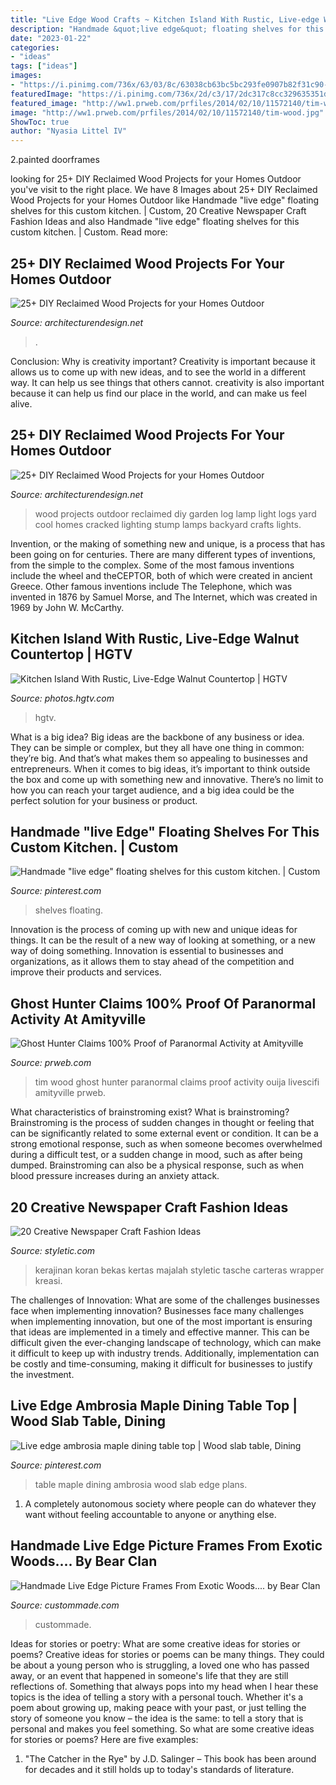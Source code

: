 ```yaml
---
title: "Live Edge Wood Crafts ~ Kitchen Island With Rustic, Live-edge Walnut Countertop"
description: "Handmade &quot;live edge&quot; floating shelves for this custom kitchen."
date: "2023-01-22"
categories:
- "ideas"
tags: ["ideas"]
images:
- "https://i.pinimg.com/736x/63/03/8c/63038cb63bc5bc293fe0907b82f31c90--custom-kitchens-floating-shelves.jpg"
featuredImage: "https://i.pinimg.com/736x/2d/c3/17/2dc317c8cc329635351d02918dc315c8.jpg"
featured_image: "http://ww1.prweb.com/prfiles/2014/02/10/11572140/tim-wood.jpg"
image: "http://ww1.prweb.com/prfiles/2014/02/10/11572140/tim-wood.jpg"
ShowToc: true
author: "Nyasia Littel IV"
---
```



2.painted doorframes

	

		
looking for 25+ DIY Reclaimed Wood Projects for your Homes Outdoor you've visit to the right place. We have 8 Images about 25+ DIY Reclaimed Wood Projects for your Homes Outdoor like Handmade &quot;live edge&quot; floating shelves for this custom kitchen. | Custom, 20 Creative Newspaper Craft Fashion Ideas and also Handmade &quot;live edge&quot; floating shelves for this custom kitchen. | Custom. Read more:
		
    
## 25+ DIY Reclaimed Wood Projects For Your Homes Outdoor

<img loading=lazy src="https://cdn.architecturendesign.net/wp-content/uploads/2015/05/AD-Outdoor-Reclaimed-Wood-Projects-18.jpg" onerror="this.onerror=null;this.src='https://tse2.mm.bing.net/th?id=OIP.H70BBP1goMn2Itcx8Q_M0QHaLM&amp;pid=15.1';" alt="25+ DIY Reclaimed Wood Projects for your Homes Outdoor">

_Source: architecturendesign.net_

>. 

	

Conclusion: Why is creativity important?
Creativity is important because it allows us to come up with new ideas, and to see the world in a different way. It can help us see things that others cannot. creativity is also important because it can help us find our place in the world, and can make us feel alive.

    
## 25+ DIY Reclaimed Wood Projects For Your Homes Outdoor

<img loading=lazy src="http://cdn.architecturendesign.net/wp-content/uploads/2015/05/AD-Outdoor-Reclaimed-Wood-Projects-2.jpg" onerror="this.onerror=null;this.src='https://tse3.mm.bing.net/th?id=OIP.0mmlY4TGyNcGmOzJRxWhHQHaLL&amp;pid=15.1';" alt="25+ DIY Reclaimed Wood Projects for your Homes Outdoor">

_Source: architecturendesign.net_

>wood projects outdoor reclaimed diy garden log lamp light logs yard cool homes cracked lighting stump lamps backyard crafts lights. 

	

Invention, or the making of something new and unique, is a process that has been going on for centuries. There are many different types of inventions, from the simple to the complex. Some of the most famous inventions include the wheel and theCEPTOR, both of which were created in ancient Greece. Other famous inventions include The Telephone, which was invented in 1876 by Samuel Morse, and The Internet, which was created in 1969 by John W. McCarthy.

    
## Kitchen Island With Rustic, Live-Edge Walnut Countertop | HGTV

<img loading=lazy src="https://hgtvhome.sndimg.com/content/dam/images/hgtv/fullset/2015/1/20/0/Lauren-Levant-Bland_Modern-Rustic-Kitchen-island.jpg.rend.hgtvcom.616.924.suffix/1421782161583.jpeg" onerror="this.onerror=null;this.src='https://tse1.mm.bing.net/th?id=OIP.td_IOosZIUXfO9Pd4T7MEAHaLH&amp;pid=15.1';" alt="Kitchen Island With Rustic, Live-Edge Walnut Countertop | HGTV">

_Source: photos.hgtv.com_

>hgtv. 

	

What is a big idea?
Big ideas are the backbone of any business or idea. They can be simple or complex, but they all have one thing in common: they’re big. And that’s what makes them so appealing to businesses and entrepreneurs. When it comes to big ideas, it’s important to think outside the box and come up with something new and innovative. There’s no limit to how you can reach your target audience, and a big idea could be the perfect solution for your business or product.

    
## Handmade &quot;live Edge&quot; Floating Shelves For This Custom Kitchen. | Custom

<img loading=lazy src="https://i.pinimg.com/736x/63/03/8c/63038cb63bc5bc293fe0907b82f31c90--custom-kitchens-floating-shelves.jpg" onerror="this.onerror=null;this.src='https://tse2.mm.bing.net/th?id=OIP.b1qV0vUPZEr3Dk5EM9FWjgHaJ3&amp;pid=15.1';" alt="Handmade &quot;live edge&quot; floating shelves for this custom kitchen. | Custom">

_Source: pinterest.com_

>shelves floating. 

	

Innovation is the process of coming up with new and unique ideas for things. It can be the result of a new way of looking at something, or a new way of doing something. Innovation is essential to businesses and organizations, as it allows them to stay ahead of the competition and improve their products and services.

    
## Ghost Hunter Claims 100% Proof Of Paranormal Activity At Amityville

<img loading=lazy src="http://ww1.prweb.com/prfiles/2014/02/10/11572140/tim-wood.jpg" onerror="this.onerror=null;this.src='https://tse3.mm.bing.net/th?id=OIP.tpz360E1uWghiMrdwTqiMwHaE8&amp;pid=15.1';" alt="Ghost Hunter Claims 100% Proof of Paranormal Activity at Amityville">

_Source: prweb.com_

>tim wood ghost hunter paranormal claims proof activity ouija livescifi amityville prweb. 

	

What characteristics of brainstroming exist?
What is brainstroming? Brainstroming is the process of sudden changes in thought or feeling that can be significantly related to some external event or condition. It can be a strong emotional response, such as when someone becomes overwhelmed during a difficult test, or a sudden change in mood, such as after being dumped. Brainstroming can also be a physical response, such as when blood pressure increases during an anxiety attack.

    
## 20 Creative Newspaper Craft Fashion Ideas

<img loading=lazy src="https://styletic.com/wp-content/uploads/2014/10/newspaper-craft-fashion-ideas/19-creative-newspaper-craft-fashion-ideas.jpg" onerror="this.onerror=null;this.src='https://tse2.mm.bing.net/th?id=OIP.cZl0NKbrOWcZj5rdYlbSJwHaJ4&amp;pid=15.1';" alt="20 Creative Newspaper Craft Fashion Ideas">

_Source: styletic.com_

>kerajinan koran bekas kertas majalah styletic tasche carteras wrapper kreasi. 

	

The challenges of Innovation: What are some of the challenges businesses face when implementing innovation?
Businesses face many challenges when implementing innovation, but one of the most important is ensuring that ideas are implemented in a timely and effective manner. This can be difficult given the ever-changing landscape of technology, which can make it difficult to keep up with industry trends. Additionally, implementation can be costly and time-consuming, making it difficult for businesses to justify the investment.

    
## Live Edge Ambrosia Maple Dining Table Top | Wood Slab Table, Dining

<img loading=lazy src="https://i.pinimg.com/736x/2d/c3/17/2dc317c8cc329635351d02918dc315c8.jpg" onerror="this.onerror=null;this.src='https://tse4.mm.bing.net/th?id=OIP.pxfs91PiH3tZ2SCBL-8_-AHaJ3&amp;pid=15.1';" alt="Live edge ambrosia maple dining table top | Wood slab table, Dining">

_Source: pinterest.com_

>table maple dining ambrosia wood slab edge plans. 

	

1. A completely autonomous society where people can do whatever they want without feeling accountable to anyone or anything else. 

    
## Handmade Live Edge Picture Frames From Exotic Woods.... By Bear Clan

<img loading=lazy src="https://images.custommade.com/N7_FyMj3v9rmlJlyj-OJjKSlN9Y=/fit-in/510x382/custommade-photosets/393437/393437.1108141.jpg" onerror="this.onerror=null;this.src='https://tse1.mm.bing.net/th?id=OIP.gLHn6iAR0S9m9XTn9nCH6AHaFj&amp;pid=15.1';" alt="Handmade Live Edge Picture Frames From Exotic Woods.... by Bear Clan">

_Source: custommade.com_

>custommade. 

	

Ideas for stories or poetry: What are some creative ideas for stories or poems?
Creative ideas for stories or poems can be many things. They could be about a young person who is struggling, a loved one who has passed away, or an event that happened in someone's life that they are still reflections of. Something that always pops into my head when I hear these topics is the idea of telling a story with a personal touch. Whether it's a poem about growing up, making peace with your past, or just telling the story of someone you know – the idea is the same: to tell a story that is personal and makes you feel something. So what are some creative ideas for stories or poems? Here are five examples: 
1. "The Catcher in the Rye" by J.D. Salinger – This book has been around for decades and it still holds up to today's standards of literature.


